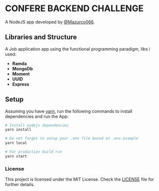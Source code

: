 # CONFERE BACKEND CHALLENGE

A NodeJS app developed by [@Mazurco066](https://github.com/Mazurco066).

## Libraries and Structure

A Job application app using the functional programming paradigm, libs i used:

* **Ramda**
* **MongoDb**
* **Moment**
* **UUID**
* **Express**

## Setup

Assuming you have [yarn](https://yarnpkg.com/), run the following commands to install dependencies and run the App:

```sh
# Install nodejs dependencies
yarn install

# Do not forget to setup your .env file based on .env.example
yarn local

# For production build run
yarn start
```

### License

This project is licensed under the MIT License. Check the [LICENSE](LICENSE) file for further details.